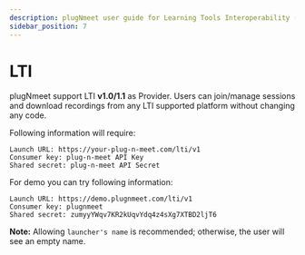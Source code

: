 ```yaml
---
description: plugNmeet user guide for Learning Tools Interoperability (LTI)
sidebar_position: 7
---
```


# LTI

plugNmeet support LTI **v1.0/1.1** as Provider. Users can join/manage sessions and download recordings from any LTI supported platform without changing any code.

Following information will require:

```
Launch URL: https://your-plug-n-meet.com/lti/v1
Consumer key: plug-n-meet API Key
Shared secret: plug-n-meet API Secret
```

For demo you can try following information:

```
Launch URL: https://demo.plugnmeet.com/lti/v1
Consumer key: plugnmeet
Shared secret: zumyyYWqv7KR2kUqvYdq4z4sXg7XTBD2ljT6
```

**Note:** Allowing `launcher's name` is recommended; otherwise, the user will see an empty name.
